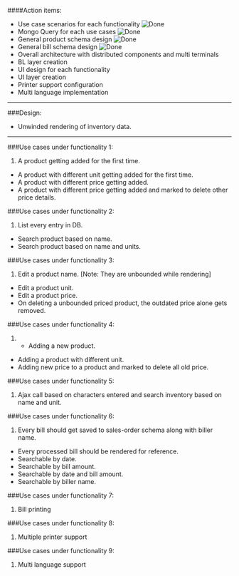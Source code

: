 [tick]: https://raw.github.com/retalemine/roadmap/master/images/tick-16x12.png "Done"

####Action items:
* Use case scenarios for each functionality ![][tick]
* Mongo Query for each use cases ![][tick]
* General product schema design ![][tick]
* General bill schema design ![][tick]
* Overall architecture with distributed components and multi terminals
* BL layer creation
* UI design for each functionality
* UI layer creation
* Printer support configuration
* Multi language implementation

---
###Design:
* Unwinded rendering of inventory data.

---
###Use cases under functionality 1:
1. A product getting added for the first time.
* A product with different unit getting added for the first time.
* A product with different price getting added.
* A product with different price getting added and marked to delete other price details.

###Use cases under functionality 2:
1. List every entry in DB.
* Search product based on name.
* Search product based on name and units.

###Use cases under functionality 3:
1. Edit a product name. [Note: They are unbounded while rendering]
* Edit a product unit.
* Edit a product price.
* On deleting a unbounded priced product, the outdated price alone gets removed.

###Use cases under functionality 4:
1. * Adding a new product.
* Adding a product with different unit.
* Adding new price to a product and marked to delete all old price.

###Use cases under functionality 5:
1. Ajax call based on characters entered and search inventory based on name and unit.

###Use cases under functionality 6:
1. Every bill should get saved to sales-order schema along with biller name.
* Every processed bill should be rendered for reference.
* Searchable by date.
* Searchable by bill amount.
* Searchable by date and bill amount.
* Searchable by biller name.

###Use cases under functionality 7:
1. Bill printing

###Use cases under functionality 8:
1. Multiple printer support

###Use cases under functionality 9:
1. Multi language support

